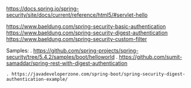 https://docs.spring.io/spring-security/site/docs/current/reference/html5/#servlet-hello

https://www.baeldung.com/spring-security-basic-authentication
https://www.baeldung.com/spring-security-digest-authentication
https://www.baeldung.com/spring-security-custom-filter


Samples: 
    . https://github.com/spring-projects/spring-security/tree/5.4.2/samples/boot/helloworld
    . https://github.com/sumit-samaddar/spring-rest-with-digest-authentication
    
    . https://javadeveloperzone.com/spring-boot/spring-security-digest-authentication-example/